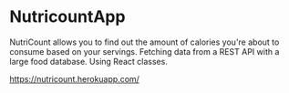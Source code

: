 # NutricountApp
NutriCount allows you to find out the amount of calories you're about to consume based on your servings. 
Fetching data from a REST API with a large food database. Using React classes.

https://nutricount.herokuapp.com/
